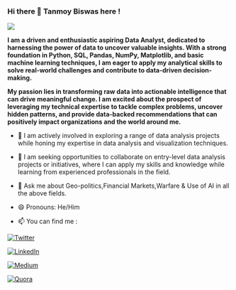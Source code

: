 ### Hi there 👋 Tanmoy Biswas here !

<img id="changingGif" src="https://c.tenor.com/CigpzapemsoAAAAC/hi-robot.gif">
<script>
function changeGif() {
    const gifElement = document.getElementById('changingGif');
    // Array of URLs of different GIFs
    const gifUrls = [
        'https://media.tenor.com/A8O7Qj5KEroAAAAC/robot-dancing-gif.gif',
        'https://i.pinimg.com/originals/6e/9e/45/6e9e45c5eb0ac461a8ad85c1ab8dc188.gif',
        // Add more URLs as needed
    ];
    let currentIndex = 0;

    setInterval(() => {
        currentIndex = (currentIndex + 1) % gifUrls.length;
        gifElement.src = gifUrls[currentIndex];
    }, 10000); // Change every 10 seconds (adjust as needed)
}

// Call the function when the page loads
window.onload = changeGif;
</script>


**I am a driven and enthusiastic aspiring Data Analyst, dedicated to harnessing the power of data to uncover valuable insights. With a strong foundation in Python, SQL, Pandas, NumPy, Matplotlib, and basic machine learning techniques, I am eager to apply my analytical skills to solve real-world challenges and contribute to data-driven decision-making.**

**My passion lies in transforming raw data into actionable intelligence that can drive meaningful change. I am excited about the prospect of leveraging my technical expertise to tackle complex problems, uncover hidden patterns, and provide data-backed recommendations that can positively impact organizations and the world around me.**
- 🔭 I am actively involved in exploring a range of data analysis projects while honing my expertise in data analysis and visualization techniques.

- 👯 I am seeking opportunities to collaborate on entry-level data analysis projects or initiatives, where I can apply my skills and knowledge while learning from experienced professionals in the field.

- 💬 Ask me about Geo-politics,Financial Markets,Warfare & Use of AI in all the above fields.

- 😄 Pronouns: He/Him
  
- 📫 You can find me :
 
 [![Twitter](http://i.imgur.com/wWzX9uB.png)](https://twitter.com/tanmay171)
 
 [![LinkedIn](https://img.shields.io/badge/LinkedIn-0077B5?style=for-the-badge&logo=linkedin&logoColor=white)](https://www.linkedin.com/in/biswas007/)

 [![Medium](https://img.shields.io/badge/Medium-12100E?style=for-the-badge&logo=medium&logoColor=white)]([https://medium.com/@your_medium_username](https://medium.com/@biswas007))

 [![Quora](https://img.shields.io/badge/Quora-00B7FF?style=for-the-badge&logo=quora&logoColor=white)]([https://www.quora.com/profile/your_quora_username](https://tanmoysden.quora.com/))

